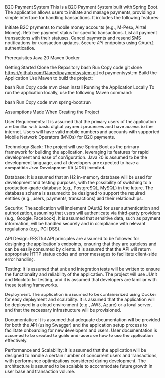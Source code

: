 B2C Payment System
This is a B2C Payment System built with Spring Boot. The application allows users to initiate and manage payments, providing a simple interface for handling transactions. It includes the following features:

Initiate B2C payments to mobile money accounts (e.g., M-Pesa, Airtel Money).
Retrieve payment status for specific transactions.
List all payment transactions with their statuses.
Cancel payments and resend SMS notifications for transaction updates.
Secure API endpoints using OAuth2 authentication.


Prerequisites
Java 20
Maven
Docker


Getting Started
Clone the Repository
bash
Run
Copy code
git clone https://github.com/1Jared/paymentsystem.git
cd paymentsystem
Build the Application
Use Maven to build the project:

bash
Run
Copy code
mvn clean install
Running the Application Locally
To run the application locally, use the following Maven command:

bash
Run
Copy code
mvn spring-boot:run

Assumptions Made When Creating the Project

User Requirements:
It is assumed that the primary users of the application are familiar with basic digital payment processes and have access to the internet.
Users will have valid mobile numbers and accounts with supported Mobile Network Operators (MNOs) for B2C payments.

Technology Stack:
The project will use Spring Boot as the primary framework for building the application, leveraging its features for rapid development and ease of configuration.
Java 20 is assumed to be the development language, and all developers are expected to have a compatible Java Development Kit (JDK) installed.

Database:
It is assumed that an H2 in-memory database will be used for development and testing purposes, with the possibility of switching to a production-grade database (e.g., PostgreSQL, MySQL) in the future.
The database schema is assumed to be designed to support the required entities (e.g., users, payments, transactions) and their relationships.

Security:
The application will implement OAuth2 for user authentication and authorization, assuming that users will authenticate via third-party providers (e.g., Google, Facebook).
It is assumed that sensitive data, such as payment information, will be handled securely and in compliance with relevant regulations (e.g., PCI DSS).

API Design:
RESTful API principles are assumed to be followed for designing the application's endpoints, ensuring that they are stateless and can be easily consumed by clients.
It is assumed that the API will return appropriate HTTP status codes and error messages to facilitate client-side error handling.

Testing:
It is assumed that unit and integration tests will be written to ensure the functionality and reliability of the application.
The project will use JUnit and Mockito for testing, and it is assumed that developers are familiar with these testing frameworks.

Deployment:
The application is assumed to be containerized using Docker for easy deployment and scalability.
It is assumed that the application will be deployed to a cloud environment (e.g., AWS, Azure) or a local server, and that the necessary infrastructure will be provisioned.

Documentation:
It is assumed that adequate documentation will be provided for both the API (using Swagger) and the application setup process to facilitate onboarding for new developers and users.
User documentation is assumed to be created to guide end-users on how to use the application effectively.

Performance and Scalability:
It is assumed that the application will be designed to handle a certain number of concurrent users and transactions, with performance optimizations considered during development.
The architecture is assumed to be scalable to accommodate future growth in user base and transaction volume.
